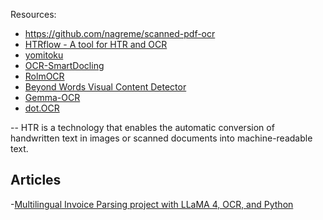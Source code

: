 Resources:
- https://github.com/nagreme/scanned-pdf-ocr
- [HTRflow - A tool for HTR and OCR](https://huggingface.co/blog/Gabriel/htrflow)
- [yomitoku](https://note.com/npaka/n/n807fa0526997)
- [OCR-SmartDocling](https://pub.towardsai.net/building-local-ocr-application-smoldocling-a-step-by-step-guide-part-1-2bc900bd56e9)
- [RolmOCR](https://huggingface.co/reducto/RolmOCR)
- [Beyond Words Visual Content Detector](https://huggingface.co/biglam/historic-newspaper-illustrations-yolov11)
- [Gemma-OCR](https://github.com/ricochetservice/Gemma3_OCR_Text_Extractor_LLM/blob/main/Gemma3_OCR.py)
- [dot.OCR](https://huggingface.co/spaces/MohamedRashad/Dots-OCR)

-- HTR is a technology that enables the automatic conversion of handwritten text in images or scanned documents into machine-readable text. 

## Articles
-[Multilingual Invoice Parsing project with LLaMA 4, OCR, and Python](http://pub.towardsai.net/multilingual-invoice-parsing-project-with-llama-4-ocr-and-python-4649a62ba2dc)
